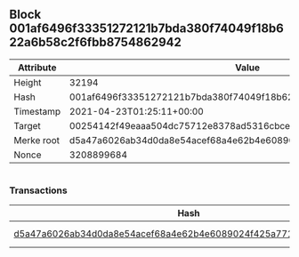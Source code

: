## Block 001af6496f33351272121b7bda380f74049f18b622a6b58c2f6fbb8754862942

Attribute | Value
--- | ---
Height | 32194
Hash | 001af6496f33351272121b7bda380f74049f18b622a6b58c2f6fbb8754862942
Timestamp | 2021-04-23T01:25:11+00:00
Target | 00254142f49eaaa504dc75712e8378ad5316cbcead634704b3734b6271167cc4
Merke root | d5a47a6026ab34d0da8e54acef68a4e62b4e6089024f425a771851a00e3f0bd6
Nonce | 3208899684

```

```

### Transactions

Hash | Amount
--- | ---
[d5a47a6026ab34d0da8e54acef68a4e62b4e6089024f425a771851a00e3f0bd6](d5a47a6026ab34d0da8e54acef68a4e62b4e6089024f425a771851a00e3f0bd6.md) | 10.00000000 SKEPTI 
